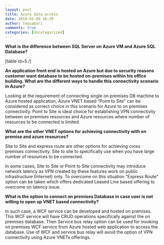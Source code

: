 ```yaml
---
layout: post
title: Azure data access
date: 2018-03-09 16:39
author: tmasabari
comments: true
categories: [Uncategorized]
---
```

<strong>What is the difference between SQL Server on Azure VM and Azure SQL Database?</strong>

[table id=5 /]

<strong>An application front end is hosted on Azure but due to security reasons customer want database to be hosted on-premises within his office building. </strong><strong>What are the different ways to handle this connectivity scenario in Azure?</strong>

Looking at the requirement of connecting single on premises DB machine to Azure hosted application, Azure VNET based “Point to Site” can be considered as correct choice in this scenario for Azure to on premises connectivity. Point to Site is ideal choice for establishing VPN connectivity between on premises resources and Azure resources where number of resources to be connected is limited.

<strong>What are the other VNET options for achieving connectivity with on premise and azure resources?</strong>

Site to Site and express route are other options for achieving cross premises connectivity. Site to site to specifically use when you have large number of resources to be connected.

In some cases, Site to Site or Point to Site connectivity may introduce network latency as VPN created by these features work on public infrastructure (Internet) only. To overcome on this situation “Express Route” option can be taken which offers dedicated Leased Line based offering to overcome on latency issue.

<strong>What is the option to connect on premises Database in case user is not willing to open up VNET based connectivity?</strong>

In such case, a WCF service can be developed and hosted on premises. This WCF service will have CRUD operations specifically against the on premises database. Then Service bus relay option can be used for invoking on premises WCF service from Azure hosted web application to access the database. Use of WCF and service bus relay will avoid the option of VPN connectivity using Azure VNETs offerings.

&nbsp;

&nbsp;

